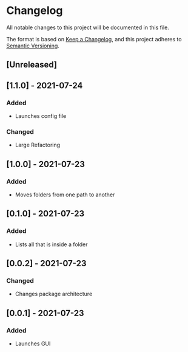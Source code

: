 # Changelog
All notable changes to this project will be documented in this file.

The format is based on [Keep a Changelog](https://keepachangelog.com/en/1.0.0/),
and this project adheres to [Semantic Versioning](https://semver.org/spec/v2.0.0.html).

## [Unreleased]

## [1.1.0] - 2021-07-24
### Added
- Launches config file

### Changed
- Large Refactoring

## [1.0.0] - 2021-07-23
### Added
- Moves folders from one path to another

## [0.1.0] - 2021-07-23
### Added
- Lists all that is inside a folder

## [0.0.2] - 2021-07-23
### Changed
- Changes package architecture

## [0.0.1] - 2021-07-23
### Added
- Launches GUI